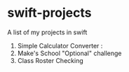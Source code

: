 # swift-projects
A list of my projects in swift

1. Simple Calculator Converter : 
2. Make's School "Optional" challenge
3. Class Roster Checking
